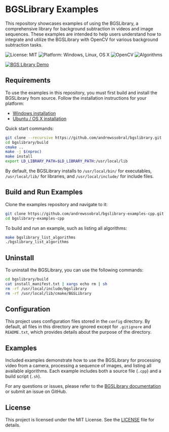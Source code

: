 # BGSLibrary Examples

This repository showcases examples of using the BGSLibrary, a comprehensive library for background subtraction in videos and image sequences. These examples are intended to help users understand how to integrate and utilize the BGSLibrary with OpenCV for various background subtraction tasks.

![License: MIT](https://img.shields.io/badge/License-MIT-blue.svg) ![Platform: Windows, Linux, OS X](https://img.shields.io/badge/Platform-Windows%2C%20Linux%2C%20OS%20X-blue.svg) ![OpenCV](https://img.shields.io/badge/OpenCV-2.4.x%2C%203.x%2C%204.x-blue.svg) ![Algorithms](https://img.shields.io/badge/Algorithms-43-red.svg)

[![BGS Library Demo](https://raw.githubusercontent.com/andrewssobral/bgslibrary/master/docs/images/bgs_giphy2.gif)](https://youtu.be/_UbERwuQ0OU)

## Requirements

To use the examples in this repository, you must first build and install the BGSLibrary from source. Follow the installation instructions for your platform:

- [Windows installation](https://github.com/andrewssobral/bgslibrary/wiki/Installation-instructions---Windows)
- [Ubuntu / OS X installation](https://github.com/andrewssobral/bgslibrary/wiki/Installation-instructions-Ubuntu-or-OSX)

Quick start commands:

```bash
git clone --recursive https://github.com/andrewssobral/bgslibrary.git
cd bgslibrary/build
cmake ..
make -j $(nproc)
make install
export LD_LIBRARY_PATH=$LD_LIBRARY_PATH:/usr/local/lib
```

By default, the BGSLibrary installs to `/usr/local/bin/` for executables, `/usr/local/lib/` for libraries, and `/usr/local/include/` for include files.

## Build and Run Examples

Clone the examples repository and navigate to it:

```bash
git clone https://github.com/andrewssobral/bgslibrary-examples-cpp.git
cd bgslibrary-examples-cpp
```

To build and run an example, such as listing all algorithms:

```bash
make bgslibrary_list_algorithms
./bgslibrary_list_algorithms
```

## Uninstall

To uninstall the BGSLibrary, you can use the following commands:

```bash
cd bgslibrary/build
cat install_manifest.txt | xargs echo rm | sh
rm -rf /usr/local/include/bgslibrary
rm -rf /usr/local/lib/cmake/BGSLibrary
```

## Configuration

This project uses configuration files stored in the `config` directory. By default, all files in this directory are ignored except for `.gitignore` and `README.txt`, which provides details about the purpose of the directory.

## Examples

Included examples demonstrate how to use the BGSLibrary for processing video from a camera, processing a sequence of images, and listing all available algorithms. Each example includes both a source file (`.cpp`) and a build script (`.sh`).

For any questions or issues, please refer to the [BGSLibrary documentation](https://github.com/andrewssobral/bgslibrary/wiki) or submit an issue on GitHub.

## License

This project is licensed under the MIT License. See the [LICENSE](http://www.gnu.org/licenses/gpl-3.0) file for details.
